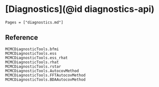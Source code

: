 # [Diagnostics](@id diagnostics-api)

```@index
Pages = ["diagnostics.md"]
```

## Reference

```@docs
MCMCDiagnosticTools.bfmi
MCMCDiagnosticTools.ess
MCMCDiagnosticTools.ess_rhat
MCMCDiagnosticTools.rhat
MCMCDiagnosticTools.rstar
MCMCDiagnosticTools.AutocovMethod
MCMCDiagnosticTools.FFTAutocovMethod
MCMCDiagnosticTools.BDAAutocovMethod
```
